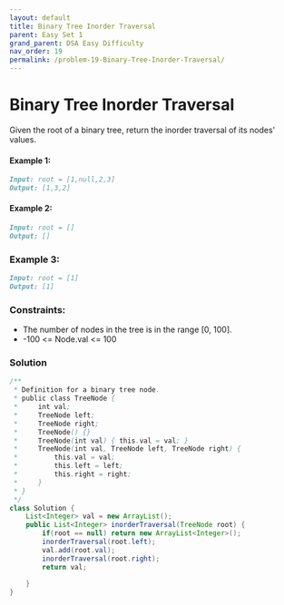 ```yaml
---
layout: default
title: Binary Tree Inorder Traversal
parent: Easy Set 1
grand_parent: DSA Easy Difficulty
nav_order: 19
permalink: /problem-19-Binary-Tree-Inorder-Traversal/
---
```

# Binary Tree Inorder Traversal

Given the root of a binary tree, return the inorder traversal of its nodes' values.

#### Example 1:
```markdown
Input: root = [1,null,2,3]
Output: [1,3,2]
```

#### Example 2:
```markdown
Input: root = []
Output: []
```

### Example 3:
```markdown
Input: root = [1]
Output: [1]
```
### Constraints:

* The number of nodes in the tree is in the range [0, 100].
* -100 <= Node.val <= 100

### Solution
```java
/**
 * Definition for a binary tree node.
 * public class TreeNode {
 *     int val;
 *     TreeNode left;
 *     TreeNode right;
 *     TreeNode() {}
 *     TreeNode(int val) { this.val = val; }
 *     TreeNode(int val, TreeNode left, TreeNode right) {
 *         this.val = val;
 *         this.left = left;
 *         this.right = right;
 *     }
 * }
 */
class Solution {
    List<Integer> val = new ArrayList();
    public List<Integer> inorderTraversal(TreeNode root) {
        if(root == null) return new ArrayList<Integer>();
        inorderTraversal(root.left);
        val.add(root.val);
        inorderTraversal(root.right);
        return val;
        
    }
}
```
